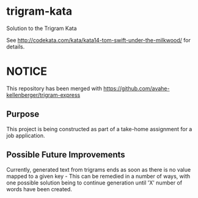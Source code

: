 # trigram-kata
Solution to the Trigram Kata

See http://codekata.com/kata/kata14-tom-swift-under-the-milkwood/ for details.

# NOTICE

This repository has been merged with https://github.com/avahe-kellenberger/trigram-express

## Purpose

This project is being constructed as part of a take-home assignment for a job application.

## Possible Future Improvements

Currently, generated text from trigrams ends as soon as there is no value mapped to a given key - This can be remedied in a number of ways, with one possible solution being to continue generation until 'X' number of words have been created.

